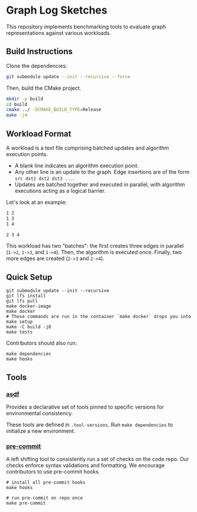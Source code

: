 # Graph Log Sketches

This repository implements benchmarking tools to evaluate
graph representations against various workloads.

## Build Instructions

Clone the dependencies:

```bash
git submodule update --init --recursive --force
```

Then, build the CMake project.

```bash
mkdir -p build
cd build
cmake ../ -DCMAKE_BUILD_TYPE=Release
make -j4
```

## Workload Format

A workload is a text file comprising batched updates and
algorithm execution points.

* A blank line indicates an algorithm execution point.
* Any other line is an update to the graph. Edge insertions
are of the form `src dst1 dst2 dst3 ...`.
* Updates are batched together and executed in parallel,
with algorithm executions acting as a logical barrier.

Let's look at an example:

```bash
1 2
1 3
1 4

2 3 4
```

This workload has two "batches": the first creates three edges in parallel
(`1->2`, `1->3`, and `1->4`).
Then, the algorithm is executed once. Finally, two more edges are created
(`2->3` and `2->4`).

## Quick Setup

```shell
git submodule update --init --recursive
git lfs install
git lfs pull
make docker-image
make docker
# These commands are run in the container `make docker` drops you into
make setup
make -C build -j8
make tests
```

Contributors should also run:

```shell
make dependencies
make hooks
```

## Tools

### [asdf](https://asdf-vm.com)

Provides a declarative set of tools pinned to
specific versions for environmental consistency.

These tools are defined in `.tool-versions`.
Run `make dependencies` to initialize a new environment.

### [pre-commit](https://pre-commit.com)

A left shifting tool to consistently run a set of checks on the code repo.
Our checks enforce syntax validations and formatting.
We encourage contributors to use pre-commit hooks.

```shell
# install all pre-commit hooks
make hooks

# run pre-commit on repo once
make pre-commit
```
